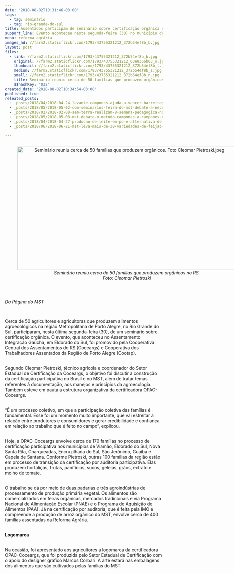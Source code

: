 ```yaml
---
date: "2018-08-02T10:31:46-03:00"
tags:
  - tag: seminário
  - tag: rio-grande-do-sul
title: Assentados participam de seminário sobre certificação orgânica no Rio Grande do Sul
support_line: Evento aconteceu nesta segunda-feira (30) no município de Eldorado do Sul
menu: reforma agrária
images_hd: //farm2.staticflickr.com/1793/43755321212_372b54ef8b_b.jpg
layout: post
files:
  - link: //farm2.staticflickr.com/1793/43755321212_372b54ef8b_b.jpg
    original: //farm2.staticflickr.com/1793/43755321212_63e8366b03_o.jpg
    thumbnail: //farm2.staticflickr.com/1793/43755321212_372b54ef8b_t.jpg
    medium: //farm2.staticflickr.com/1793/43755321212_372b54ef8b_z.jpg
    small: //farm2.staticflickr.com/1793/43755321212_372b54ef8b_n.jpg
    title: Seminário reuniu cerca de 50 famílias que produzem orgânicos. Foto Cleomar Pietroski.jpeg
    $$hashKey: "032"
created_date: "2018-08-02T10:34:54-03:00"
published: true
releated_posts:
  - _posts/2018/04/2018-04-24-levante-campones-ajuda-a-vencer-barreiras-e-leva-governos-a-negociar-pauta-de-reivindicacoes.md
  - _posts/2018/05/2018-05-02-com-seminarios-feira-do-mst-debate-a-necessidade-e-possibilidades-de-uma-alimentacao-saudavel-no-prato-dos-brasileiros.md
  - _posts/2018/02/2018-02-08-sem-terra-realizam-8-semana-pedagogica-no-ceara.md
  - _posts/2018/05/2018-05-08-mst-debate-o-metodo-campones-a-campones-no-ceara.md
  - _posts/2018/04/2018-04-27-producao-de-leite-em-po-e-alternativa-de-renda-para-familias-assentadas.md
  - _posts/2018/06/2018-06-21-mst-leva-mais-de-30-variedades-de-feijao-organico-ao-coracao-de-piratini-no-rio-grande-do-sul.md

---
```

<div style="text-align:center">
<figure class="image" style="display:inline-block"><img alt="Seminário reuniu cerca de 50 famílias que produzem orgânicos. Foto Cleomar Pietroski.jpeg" height="393" src="//farm2.staticflickr.com/1793/43755321212_372b54ef8b_b.jpg" width="700" />
<figcaption><em>Seminário reuniu cerca de 50 famílias que produzem orgânicos no RS.<br />
Foto: Cleomar Pietroski</em></figcaption>
</figure>
</div>

<p>&nbsp;</p>

<p><em>Da P&aacute;gina do MST</em></p>

<p>&nbsp;</p>

<p>Cerca de 50 agricultores e agricultoras que produzem alimentos agroecol&oacute;gicos na regi&atilde;o Metropolitana de Porto Alegre, no Rio Grande do Sul, participaram, nesta &uacute;ltima segunda-feira (30), de um semin&aacute;rio sobre certifica&ccedil;&atilde;o org&acirc;nica. O evento, que aconteceu no Assentamento Integra&ccedil;&atilde;o Ga&uacute;cha, em Eldorado do Sul, foi promovido pela Cooperativa Central dos Assentamentos do RS (Coceargs) e Cooperativa dos Trabalhadores Assentados da Regi&atilde;o de Porto Alegre (Cootap).</p>

<p><br />
Segundo Cleomar Pietroski, t&eacute;cnico agr&iacute;cola e coordenador do Setor Estadual de Certifica&ccedil;&atilde;o da Coceargs, o objetivo foi discutir a constru&ccedil;&atilde;o da certifica&ccedil;&atilde;o participativa no Brasil e no MST, al&eacute;m de tratar temas referentes &agrave; documenta&ccedil;&atilde;o, aos manejos e princ&iacute;pios da agroecologia. Tamb&eacute;m esteve em pauta a estrutura organizativa da certificadora OPAC-Coceargs.</p>

<p><br />
&ldquo;&Eacute; um processo coletivo, em que a participa&ccedil;&atilde;o coletiva das fam&iacute;lias &eacute; fundamental. Esse foi um momento muito importante, que vai estreitar a rela&ccedil;&atilde;o entre produtores e consumidores e gerar credibilidade e confian&ccedil;a em rela&ccedil;&atilde;o ao trabalho que &eacute; feito no campo&rdquo;, explicou.</p>

<p><br />
Hoje, a OPAC-Coceargs envolve cerca de 170 fam&iacute;lias no processo de certifica&ccedil;&atilde;o participativa nos munic&iacute;pios de Viam&atilde;o, Eldorado do Sul, Nova Santa Rita, Charqueadas, Encruzilhada do Sul, S&atilde;o Jer&ocirc;nimo, Gua&iacute;ba e Capela de Santana. Conforme Pietroski, outras 100 fam&iacute;lias da regi&atilde;o est&atilde;o em processo de transi&ccedil;&atilde;o da certifica&ccedil;&atilde;o por auditoria participativa. Elas produzem hortali&ccedil;as, frutas, panif&iacute;cios, sucos, geleias, gr&atilde;os, extrato e molho de tomate.</p>

<p><br />
O trabalho se d&aacute; por meio de duas padarias e tr&ecirc;s agroind&uacute;strias de processamento de produ&ccedil;&atilde;o prim&aacute;ria vegetal. Os alimentos s&atilde;o comercializados em feiras org&acirc;nicas, mercados tradicionais e via Programa Nacional de Alimenta&ccedil;&atilde;o Escolar (PNAE) e o Programa de Aquisi&ccedil;&atilde;o de Alimentos (PAA). J&aacute; na certifica&ccedil;&atilde;o por auditoria, que &eacute; feita pela IMO e compreende a produ&ccedil;&atilde;o de arroz org&acirc;nico do MST, envolve cerca de 400 fam&iacute;lias assentadas da Reforma Agr&aacute;ria.</p>

<p><br />
<strong>Logomarca</strong></p>

<p><br />
Na ocasi&atilde;o, foi apresentado aos agricultores a logomarca da certificadora OPAC-Coceargs, que foi produzida pelo Setor Estadual de Certifica&ccedil;&atilde;o com o apoio do designer gr&aacute;fico Marcos Corbari. A arte estar&aacute; nas embalagens dos alimentos que s&atilde;o cultivados pelas fam&iacute;lias do MST.</p>

<p>&nbsp;</p>

<p>&nbsp;</p>
